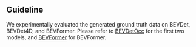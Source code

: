 ## Guideline
We experimentally evaluated the generated ground truth data on BEVDet, BEVDet4D, and BEVFormer. Please refer to [BEVDetOcc](./BEVDetOcc/readme.md) for the first two models, and [BEVFormer](./BEVFormerOcc/readme.md) for BEVFormer.